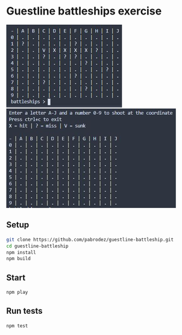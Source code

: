 # Guestline battleships exercise

![Example of a round](./example.JPG)
![Instructions](./instructions.JPG)

## Setup
```bash
git clone https://github.com/pabrodez/guestline-battleship.git
cd guestline-battleship
npm install
npm build
```
## Start
```bash
npm play
```
## Run tests
```bash
npm test
```